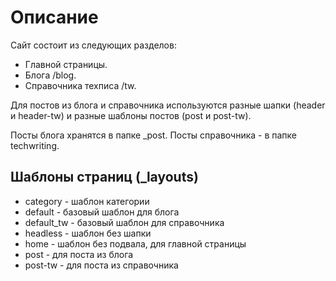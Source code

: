 # Описание
Сайт состоит из следующих разделов:
* Главной страницы.
* Блога /blog.
* Справочника техписа /tw.

Для постов из блога и справочника используются разные шапки (header и header-tw) и разные шаблоны постов (post и post-tw).

Посты блога хранятся в папке _post. Посты справочника - в папке techwriting.

## Шаблоны страниц (_layouts)

* category - шаблон категории
* default - базовый шаблон для блога
* default_tw - базовый шаблон для справочника
* headless - шаблон без шапки
* home - шаблон без подвала, для главной страницы 
* post - для поста из блога
* post-tw - для поста из справочника
